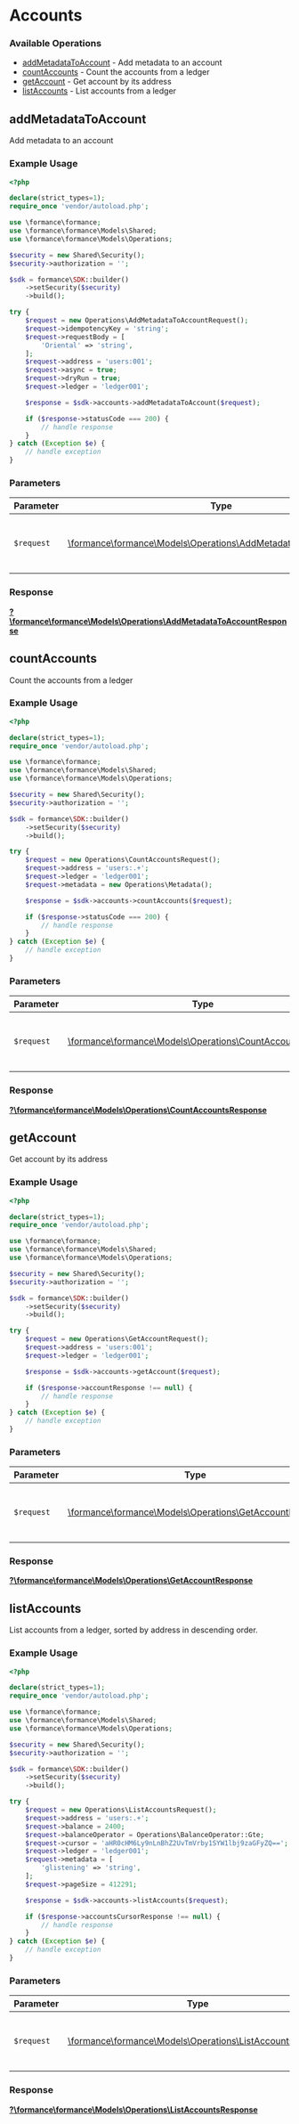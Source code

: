 # Accounts


### Available Operations

* [addMetadataToAccount](#addmetadatatoaccount) - Add metadata to an account
* [countAccounts](#countaccounts) - Count the accounts from a ledger
* [getAccount](#getaccount) - Get account by its address
* [listAccounts](#listaccounts) - List accounts from a ledger

## addMetadataToAccount

Add metadata to an account

### Example Usage

```php
<?php

declare(strict_types=1);
require_once 'vendor/autoload.php';

use \formance\formance;
use \formance\formance\Models\Shared;
use \formance\formance\Models\Operations;

$security = new Shared\Security();
$security->authorization = '';

$sdk = formance\SDK::builder()
    ->setSecurity($security)
    ->build();

try {
    $request = new Operations\AddMetadataToAccountRequest();
    $request->idempotencyKey = 'string';
    $request->requestBody = [
        'Oriental' => 'string',
    ];
    $request->address = 'users:001';
    $request->async = true;
    $request->dryRun = true;
    $request->ledger = 'ledger001';

    $response = $sdk->accounts->addMetadataToAccount($request);

    if ($response->statusCode === 200) {
        // handle response
    }
} catch (Exception $e) {
    // handle exception
}
```

### Parameters

| Parameter                                                                                                                  | Type                                                                                                                       | Required                                                                                                                   | Description                                                                                                                |
| -------------------------------------------------------------------------------------------------------------------------- | -------------------------------------------------------------------------------------------------------------------------- | -------------------------------------------------------------------------------------------------------------------------- | -------------------------------------------------------------------------------------------------------------------------- |
| `$request`                                                                                                                 | [\formance\formance\Models\Operations\AddMetadataToAccountRequest](../../Models/Operations/AddMetadataToAccountRequest.md) | :heavy_check_mark:                                                                                                         | The request object to use for the request.                                                                                 |


### Response

**[?\formance\formance\Models\Operations\AddMetadataToAccountResponse](../../Models/Operations/AddMetadataToAccountResponse.md)**


## countAccounts

Count the accounts from a ledger

### Example Usage

```php
<?php

declare(strict_types=1);
require_once 'vendor/autoload.php';

use \formance\formance;
use \formance\formance\Models\Shared;
use \formance\formance\Models\Operations;

$security = new Shared\Security();
$security->authorization = '';

$sdk = formance\SDK::builder()
    ->setSecurity($security)
    ->build();

try {
    $request = new Operations\CountAccountsRequest();
    $request->address = 'users:.+';
    $request->ledger = 'ledger001';
    $request->metadata = new Operations\Metadata();

    $response = $sdk->accounts->countAccounts($request);

    if ($response->statusCode === 200) {
        // handle response
    }
} catch (Exception $e) {
    // handle exception
}
```

### Parameters

| Parameter                                                                                                    | Type                                                                                                         | Required                                                                                                     | Description                                                                                                  |
| ------------------------------------------------------------------------------------------------------------ | ------------------------------------------------------------------------------------------------------------ | ------------------------------------------------------------------------------------------------------------ | ------------------------------------------------------------------------------------------------------------ |
| `$request`                                                                                                   | [\formance\formance\Models\Operations\CountAccountsRequest](../../Models/Operations/CountAccountsRequest.md) | :heavy_check_mark:                                                                                           | The request object to use for the request.                                                                   |


### Response

**[?\formance\formance\Models\Operations\CountAccountsResponse](../../Models/Operations/CountAccountsResponse.md)**


## getAccount

Get account by its address

### Example Usage

```php
<?php

declare(strict_types=1);
require_once 'vendor/autoload.php';

use \formance\formance;
use \formance\formance\Models\Shared;
use \formance\formance\Models\Operations;

$security = new Shared\Security();
$security->authorization = '';

$sdk = formance\SDK::builder()
    ->setSecurity($security)
    ->build();

try {
    $request = new Operations\GetAccountRequest();
    $request->address = 'users:001';
    $request->ledger = 'ledger001';

    $response = $sdk->accounts->getAccount($request);

    if ($response->accountResponse !== null) {
        // handle response
    }
} catch (Exception $e) {
    // handle exception
}
```

### Parameters

| Parameter                                                                                              | Type                                                                                                   | Required                                                                                               | Description                                                                                            |
| ------------------------------------------------------------------------------------------------------ | ------------------------------------------------------------------------------------------------------ | ------------------------------------------------------------------------------------------------------ | ------------------------------------------------------------------------------------------------------ |
| `$request`                                                                                             | [\formance\formance\Models\Operations\GetAccountRequest](../../Models/Operations/GetAccountRequest.md) | :heavy_check_mark:                                                                                     | The request object to use for the request.                                                             |


### Response

**[?\formance\formance\Models\Operations\GetAccountResponse](../../Models/Operations/GetAccountResponse.md)**


## listAccounts

List accounts from a ledger, sorted by address in descending order.

### Example Usage

```php
<?php

declare(strict_types=1);
require_once 'vendor/autoload.php';

use \formance\formance;
use \formance\formance\Models\Shared;
use \formance\formance\Models\Operations;

$security = new Shared\Security();
$security->authorization = '';

$sdk = formance\SDK::builder()
    ->setSecurity($security)
    ->build();

try {
    $request = new Operations\ListAccountsRequest();
    $request->address = 'users:.+';
    $request->balance = 2400;
    $request->balanceOperator = Operations\BalanceOperator::Gte;
    $request->cursor = 'aHR0cHM6Ly9nLnBhZ2UvTmVrby1SYW1lbj9zaGFyZQ==';
    $request->ledger = 'ledger001';
    $request->metadata = [
        'glistening' => 'string',
    ];
    $request->pageSize = 412291;

    $response = $sdk->accounts->listAccounts($request);

    if ($response->accountsCursorResponse !== null) {
        // handle response
    }
} catch (Exception $e) {
    // handle exception
}
```

### Parameters

| Parameter                                                                                                  | Type                                                                                                       | Required                                                                                                   | Description                                                                                                |
| ---------------------------------------------------------------------------------------------------------- | ---------------------------------------------------------------------------------------------------------- | ---------------------------------------------------------------------------------------------------------- | ---------------------------------------------------------------------------------------------------------- |
| `$request`                                                                                                 | [\formance\formance\Models\Operations\ListAccountsRequest](../../Models/Operations/ListAccountsRequest.md) | :heavy_check_mark:                                                                                         | The request object to use for the request.                                                                 |


### Response

**[?\formance\formance\Models\Operations\ListAccountsResponse](../../Models/Operations/ListAccountsResponse.md)**

